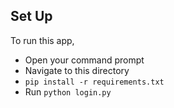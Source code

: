 ## Set Up
To run this app,

- Open your command prompt
- Navigate to this directory
- `pip install -r requirements.txt`
- Run `python login.py`